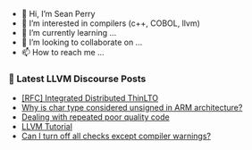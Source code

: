 - 👋 Hi, I’m Sean Perry
- 👀 I’m interested in compilers (c++, COBOL, llvm)
- 🌱 I’m currently learning ...
- 💞️ I’m looking to collaborate on ...
- 📫 How to reach me ...

<!---
s66perry/s66perry is a ✨ special ✨ repository because its `README.md` (this file) appears on your GitHub profile.
You can click the Preview link to take a look at your changes.
--->
### 📕 Latest LLVM Discourse Posts

<!-- DISCOURSE-LLVM:START -->
- [[RFC] Integrated Distributed ThinLTO](https://discourse.llvm.org/t/rfc-integrated-distributed-thinlto/69641#post_16)
- [Why is char type considered unsigned in ARM architecture?](https://discourse.llvm.org/t/why-is-char-type-considered-unsigned-in-arm-architecture/69763#post_1)
- [Dealing with repeated poor quality code](https://discourse.llvm.org/t/dealing-with-repeated-poor-quality-code/69740#post_3)
- [LLVM Tutorial](https://discourse.llvm.org/t/llvm-tutorial/69760#post_4)
- [Can I turn off all checks except compiler warnings?](https://discourse.llvm.org/t/can-i-turn-off-all-checks-except-compiler-warnings/69755#post_6)
<!-- DISCOURSE-LLVM:END -->
